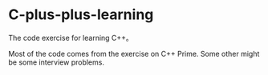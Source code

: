 # C-plus-plus-learning
The code exercise for learning C++。

Most of the code comes from the exercise on C++ Prime.
Some other might be some interview problems.
